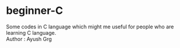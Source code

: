 # beginner-C

Some codes in C language which might me useful for people who are learning C language.
<br>
Author : Ayush Grg

